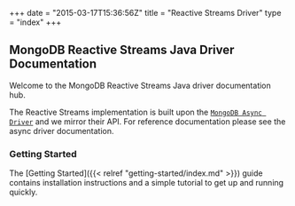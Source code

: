 +++
date = "2015-03-17T15:36:56Z"
title = "Reactive Streams Driver"
type = "index"
+++

## MongoDB Reactive Streams Java Driver Documentation

Welcome to the MongoDB Reactive Streams Java driver documentation hub.

The Reactive Streams implementation is built upon the 
[`MongoDB Async Driver`](http://mongodb.github.io/mongo-java-driver/3.5/driver-async) and we mirror their API. 
For reference documentation please see the async driver documentation.


### Getting Started

The [Getting Started]({{< relref "getting-started/index.md" >}}) guide contains installation instructions
and a simple tutorial to get up  and running quickly.

